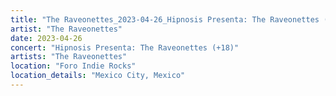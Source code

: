 ```yaml
---
title: "The Raveonettes_2023-04-26_Hipnosis Presenta: The Raveonettes (+18)"
artist: "The Raveonettes"
date: 2023-04-26
concert: "Hipnosis Presenta: The Raveonettes (+18)"
artists: "The Raveonettes"
location: "Foro Indie Rocks"
location_details: "Mexico City, Mexico"
---
```

